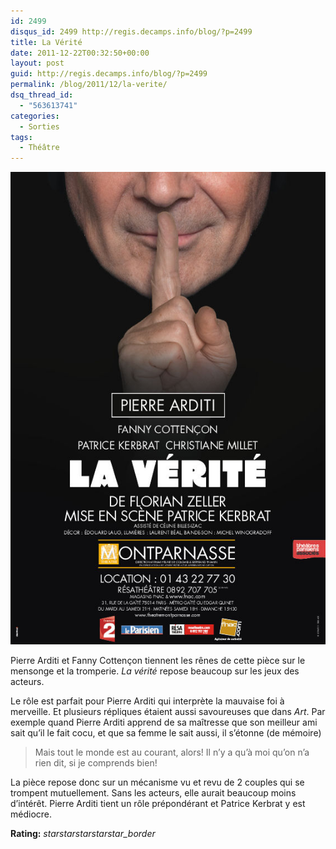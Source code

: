 ```yaml
---
id: 2499
disqus_id: 2499 http://regis.decamps.info/blog/?p=2499
title: La Vérité
date: 2011-12-22T00:32:50+00:00
layout: post
guid: http://regis.decamps.info/blog/?p=2499
permalink: /blog/2011/12/la-verite/
dsq_thread_id:
  - "563613741"
categories:
  - Sorties
tags:
  - Théâtre
---
```

![Affiche de la pièce](/blog/wp-content/uploads/2012/02/la-vérité.jpg)
  
Pierre Arditi et Fanny Cottençon tiennent les rênes de cette pièce sur le mensonge et la tromperie. _La vérité_ repose beaucoup sur les jeux des acteurs. 

Le rôle est parfait pour Pierre Arditi qui interprète la mauvaise foi à merveille. Et plusieurs répliques étaient aussi savoureuses que dans _Art_. Par exemple quand Pierre Arditi apprend de sa maîtresse que son meilleur ami sait qu’il le fait cocu, et que sa femme le sait aussi, il s’étonne (de mémoire)

> Mais tout le monde est au courant, alors! Il n’y a qu’à moi qu’on n’a rien dit, si je comprends bien! 

La pièce repose donc sur un mécanisme vu et revu de 2 couples qui se trompent mutuellement. Sans les acteurs, elle aurait beaucoup moins d’intérêt. Pierre Arditi tient un rôle prépondérant et Patrice Kerbrat y est médiocre.

**Rating:** <i class="material-icons">star</i><i class="material-icons">star</i><i class="material-icons">star</i><i class="material-icons">star</i><i class="material-icons">star_border</i> 
